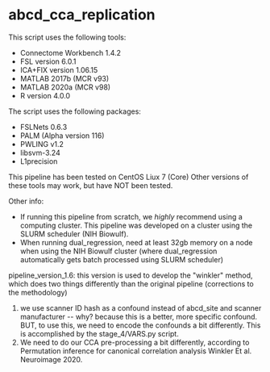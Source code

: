 # abcd_cca_replication

This script uses the following tools:

- Connectome Workbench 1.4.2
- FSL version 6.0.1
- ICA+FIX version 1.06.15
- MATLAB 2017b (MCR v93)
- MATLAB 2020a (MCR v98)
- R version 4.0.0

The script uses the following packages:

- FSLNets 0.6.3
- PALM (Alpha version 116)
- PWLING v1.2
- libsvm-3.24
- L1precision

This pipeline has been tested on CentOS Liux 7 (Core)
Other versions of these tools may work, but have NOT been tested.


Other info:

- If running this pipeline from scratch, we *highly* recommend using a computing cluster. This pipeline was developed on a cluster using the SLURM scheduler (NIH Biowulf).
- When running dual_regression, need at least 32gb memory on a node when using the NIH Biowulf cluster (where dual_regression automatically gets batch processed using SLURM scheduler)

pipeline_version_1.6:
this version is used to develop the "winkler" method, which does two things differently than the original pipeline (corrections to the methodology)
1. we use scanner ID hash as a confound instead of abcd_site and scanner manufacturer -- why? because this is a better, more specific confound. BUT, to use this, we need to encode the confounds a bit differently. This is accomplished by the stage_4/VARS.py script.
2. We need to do our CCA pre-processing a bit differently, according to Permutation inference for canonical correlation analysis Winkler Et al. Neuroimage 2020.
